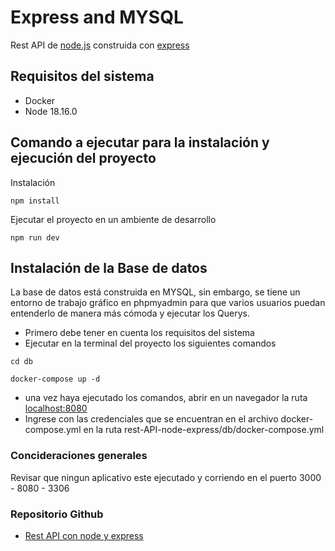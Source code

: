 # Express and MYSQL

Rest API de [node.js](https://nodejs.org/es) construida con [express](https://expressjs.com/)

## Requisitos del sistema

- Docker
- Node 18.16.0

## Comando a ejecutar para la instalación y ejecución del proyecto

Instalación

```
npm install
```

Ejecutar el proyecto en un ambiente de desarrollo

```
npm run dev
```

## Instalación de la Base de datos

La base de datos está construida en MYSQL, sin embargo, se tiene un entorno de trabajo gráfico en phpmyadmin para que varios usuarios puedan entenderlo de manera más cómoda y ejecutar los Querys.

- Primero debe tener en cuenta los requisitos del sistema
- Ejecutar en la terminal del proyecto los siguientes comandos

```
cd db
```

```
docker-compose up -d
```

- una vez haya ejecutado los comandos, abrir en un navegador la ruta [localhost:8080](https://localhost:8080)
- Ingrese con las credenciales que se encuentran en el archivo docker-compose.yml en la ruta rest-API-node-express/db/docker-compose.yml

### Concideraciones generales

Revisar que ningun aplicativo este ejecutado y corriendo en el puerto 3000 - 8080 - 3306

### Repositorio Github

- [Rest API con node y express](https://github.com/styvensk8/rest-API-node-express.git)
